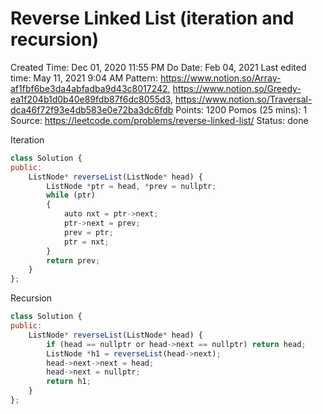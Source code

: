 # Reverse Linked List (iteration and recursion)

Created Time: Dec 01, 2020 11:55 PM
Do Date: Feb 04, 2021
Last edited time: May 11, 2021 9:04 AM
Pattern: https://www.notion.so/Array-af1fbf6be3da4abfadba9d43c8017242, https://www.notion.so/Greedy-ea1f204b1d0b40e89fdb87f6dc8055d3, https://www.notion.so/Traversal-dca46f72f93e4db583e0e72ba3dc6fdb
Points: 1200
Pomos (25 mins): 1
Source: https://leetcode.com/problems/reverse-linked-list/
Status: done

Iteration

```jsx
class Solution {
public:
    ListNode* reverseList(ListNode* head) {
        ListNode *ptr = head, *prev = nullptr; 
        while (ptr)
        {
            auto nxt = ptr->next; 
            ptr->next = prev; 
            prev = ptr; 
            ptr = nxt;
        }
        return prev;
    }
};
```

Recursion

```jsx
class Solution {
public:
    ListNode* reverseList(ListNode* head) {
        if (head == nullptr or head->next == nullptr) return head;
        ListNode *h1 = reverseList(head->next); 
        head->next->next = head;
        head->next = nullptr; 
        return h1; 
    }
};
```